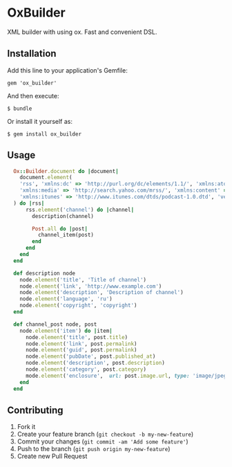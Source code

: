 # OxBuilder

XML builder with using ox. Fast and convenient DSL.

## Installation

Add this line to your application's Gemfile:

    gem 'ox_builder'

And then execute:

    $ bundle

Or install it yourself as:

    $ gem install ox_builder

## Usage

```ruby
  Ox::Builder.document do |document|
    document.element(
    'rss', 'xmlns:dc' => 'http://purl.org/dc/elements/1.1/', 'xmlns:atom' => 'http://www.w3.org/2005/Atom',
    'xmlns:media' => 'http://search.yahoo.com/mrss/', 'xmlns:content' => 'http://purl.org/rss/1.0/modules/content/',
    'xmlns:itunes' => 'http://www.itunes.com/dtds/podcast-1.0.dtd', 'version' => '2.0'
  ) do |rss|
      rss.element('channel') do |channel|
        description(channel)

        Post.all do |post|
          channel_item(post)
        end
      end
    end
  end

  def description node
    node.element('title', 'Title of channel')
    node.element('link', 'http://www.example.com')
    node.element('description', 'Description of channel')
    node.element('language', 'ru')
    node.element('copyright', 'copyright')
  end

  def channel_post node, post
    node.element('item') do |item|
      node.element('title', post.title)
      node.element('link', post.permalink)
      node.element('guid', post.permalink)
      node.element('pubDate', post.published_at)
      node.element('description', post.description)
      node.element('category', post.category)
      mode.element('enclosure',  url: post.image.url, type: 'image/jpeg', length: post.image.size)
    end
  end
```

## Contributing

1. Fork it
2. Create your feature branch (`git checkout -b my-new-feature`)
3. Commit your changes (`git commit -am 'Add some feature'`)
4. Push to the branch (`git push origin my-new-feature`)
5. Create new Pull Request

